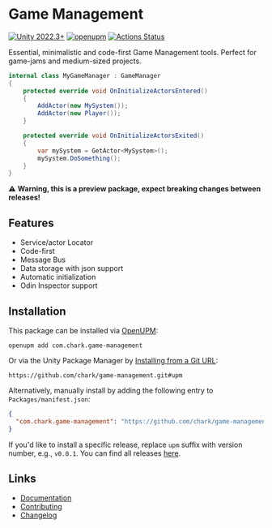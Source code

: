 # Game Management

[![Unity 2022.3+](https://img.shields.io/badge/unity-2022.3%2B-blue.svg)](https://unity3d.com/get-unity/download)
[![openupm](https://img.shields.io/npm/v/com.chark.game-management?label=openupm&registry_uri=https://package.openupm.com)](https://openupm.com/packages/com.chark.game-management/)
[![Actions Status](https://github.com/chark/game-management/workflows/CI/badge.svg)](https://github.com/chark/game-management/actions)

Essential, minimalistic and code-first Game Management tools. Perfect for game-jams and medium-sized projects.

```csharp
internal class MyGameManager : GameManager
{
    protected override void OnInitializeActorsEntered()
    {
        AddActor(new MySystem());
        AddActor(new Player());
    }

    protected override void OnInitializeActorsExited()
    {
        var mySystem = GetActor<MySystem>();
        mySystem.DoSomething();
    }
}
```

:warning: **Warning, this is a preview package, expect breaking changes between releases!**

## Features

- Service/actor Locator
- Code-first
- Message Bus
- Data storage with json support
- Automatic initialization
- Odin Inspector support

## Installation

This package can be installed via [OpenUPM](https://openupm.com/packages/com.chark.game-management):
```text
openupm add com.chark.game-management
```

Or via the Unity Package Manager by [Installing from a Git URL](https://docs.unity3d.com/Manual/upm-ui-giturl.html):

```text
https://github.com/chark/game-management.git#upm
```

Alternatively, manually install by adding the following entry to `Packages/manifest.json`:
```json
{
  "com.chark.game-management": "https://github.com/chark/game-management.git#upm"
}
```

If you'd like to install a specific release, replace `upm` suffix with version number, e.g., `v0.0.1`. You can find all releases [here](https://github.com/chark/game-management/releases).

## Links

- [Documentation](../Packages/com.chark.game-management/Documentation~/README.md)
- [Contributing](CONTRIBUTING.md)
- [Changelog](../Packages/com.chark.game-management/CHANGELOG.md)
